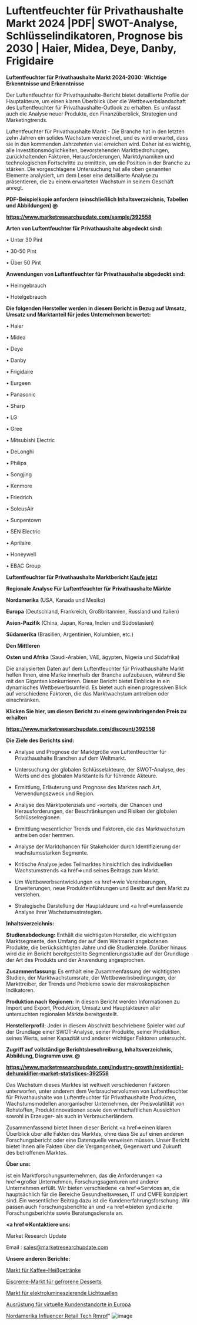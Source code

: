 # Luftentfeuchter für Privathaushalte Markt 2024 |PDF| SWOT-Analyse, Schlüsselindikatoren, Prognose bis 2030 | Haier, Midea, Deye, Danby, Frigidaire

<strong>Luftentfeuchter für Privathaushalte Markt 2024-2030: Wichtige Erkenntnisse und Erkenntnisse</strong>

Der Luftentfeuchter für Privathaushalte-Bericht bietet detaillierte Profile der Hauptakteure, um einen klaren Überblick über die Wettbewerbslandschaft des Luftentfeuchter für Privathaushalte-Outlook zu erhalten. Es umfasst auch die Analyse neuer Produkte, den Finanzüberblick, Strategien und Marketingtrends.

Luftentfeuchter für Privathaushalte Markt - Die Branche hat in den letzten zehn Jahren ein solides Wachstum verzeichnet, und es wird erwartet, dass sie in den kommenden Jahrzehnten viel erreichen wird. Daher ist es wichtig, alle Investitionsmöglichkeiten, bevorstehenden Marktbedrohungen, zurückhaltenden Faktoren, Herausforderungen, Marktdynamiken und technologischen Fortschritte zu ermitteln, um die Position in der Branche zu stärken. Die vorgeschlagene Untersuchung hat alle oben genannten Elemente analysiert, um dem Leser eine detaillierte Analyse zu präsentieren, die zu einem erwarteten Wachstum in seinem Geschäft anregt.



<strong><b>PDF-Beispielkopie anfordern (einschließlich Inhaltsverzeichnis, Tabellen und Abbildungen) @ </b></strong>

<strong><a href=https://www.marketresearchupdate.com/sample/392558>

<strong>https://www.marketresearchupdate.com/sample/392558</u></a></strong></strong>



<strong>Arten von Luftentfeuchter für Privathaushalte abgedeckt sind:</strong>

• Unter 30 Pint

• 30-50 Pint

• Über 50 Pint



<strong>Anwendungen von Luftentfeuchter für Privathaushalte abgedeckt sind:</strong>

• Heimgebrauch

• Hotelgebrauch



<strong>Die folgenden Hersteller werden in diesem Bericht in Bezug auf Umsatz, Umsatz und Marktanteil für jedes Unternehmen bewertet:</strong>

• Haier

• Midea

• Deye

• Danby

• Frigidaire

• Eurgeen

• Panasonic

• Sharp

• LG

• Gree

• Mitsubishi Electric

• DeLonghi

• Philips

• Songjing

• Kenmore

• Friedrich

• SoleusAir

• Sunpentown

• SEN Electric

• Aprilaire

• Honeywell

• EBAC Group



<strong>Luftentfeuchter für Privathaushalte Marktbericht <a href=https://www.marketresearchupdate.com/buynow/392558>Kaufe jetzt</a></strong>



<strong>Regionale Analyse Für Luftentfeuchter für Privathaushalte Märkte</strong>



<strong>Nordamerika</strong> (USA, Kanada und Mexiko)



<strong>Europa</strong> (Deutschland, Frankreich, Großbritannien, Russland und Italien)



<strong>Asien-Pazifik</strong> (China, Japan, Korea, Indien und Südostasien)



<strong>Südamerika</strong> (Brasilien, Argentinien, Kolumbien, etc.)



<strong>Den Mittleren</strong> 

<strong>Osten und Afrika</strong> (Saudi-Arabien, VAE, ägypten, Nigeria und Südafrika)

Die analysierten Daten auf dem Luftentfeuchter für Privathaushalte Markt helfen Ihnen, eine Marke innerhalb der Branche aufzubauen, während Sie mit den Giganten konkurrieren. Dieser Bericht bietet Einblicke in ein dynamisches Wettbewerbsumfeld. Es bietet auch einen progressiven Blick auf verschiedene Faktoren, die das Marktwachstum antreiben oder einschränken.



<strong>Klicken Sie hier, um diesen Bericht zu einem gewinnbringenden Preis zu erhalten
</strong>

<strong><a href=https://www.marketresearchupdate.com/discount/392558>https://www.marketresearchupdate.com/discount/392558</b></u></strong></a>



<strong>Die Ziele des Berichts sind:</strong>

- Analyse und Prognose der Marktgröße von Luftentfeuchter für Privathaushalte Branchen auf dem Weltmarkt.

- Untersuchung der globalen Schlüsselakteure, der SWOT-Analyse, des Werts und des globalen Marktanteils für führende Akteure.

- Ermittlung, Erläuterung und Prognose des Marktes nach Art, Verwendungszweck und Region.

- Analyse des Marktpotenzials und -vorteils, der Chancen und Herausforderungen, der Beschränkungen und Risiken der globalen Schlüsselregionen.

- Ermittlung wesentlicher Trends und Faktoren, die das Marktwachstum antreiben oder hemmen.

- Analyse der Marktchancen für Stakeholder durch Identifizierung der wachstumsstarken Segmente.

- Kritische Analyse jedes Teilmarktes hinsichtlich des individuellen Wachstumstrends <a href=>und</a> seines Beitrags zum Markt.

- Um Wettbewerbsentwicklungen <a href=>wie</a> Vereinbarungen, Erweiterungen, neue Produkteinführungen und Besitz auf dem Markt zu verstehen.

- Strategische Darstellung der Hauptakteure und <a href=>umfas</a>sende Analyse ihrer Wachstumsstrategien.



<strong>Inhaltsverzeichnis:</strong>



<strong>Studienabdeckung:</strong> Enthält die wichtigsten Hersteller, die wichtigsten Marktsegmente, den Umfang der auf dem Weltmarkt angebotenen Produkte, die berücksichtigten Jahre und die Studienziele. Darüber hinaus wird die im Bericht bereitgestellte Segmentierungsstudie auf der Grundlage der Art des Produkts und der Anwendung angesprochen.



<strong>Zusammenfassung:</strong> Es enthält eine Zusammenfassung der wichtigsten Studien, der Marktwachstumsrate, der Wettbewerbsbedingungen, der Markttreiber, der Trends und Probleme sowie der makroskopischen Indikatoren.



<strong>Produktion nach Regionen:</strong> In diesem Bericht werden Informationen zu Import und Export, Produktion, Umsatz und Hauptakteuren aller untersuchten regionalen Märkte bereitgestellt.



<strong>Herstellerprofil:</strong> Jeder in diesem Abschnitt beschriebene Spieler wird auf der Grundlage einer SWOT-Analyse, seiner Produkte, seiner Produktion, seines Werts, seiner Kapazität und anderer wichtiger Faktoren untersucht.



<strong><b>Zugriff auf vollständige Berichtsbeschreibung, Inhaltsverzeichnis, Abbildung, Diagramm usw. @ </b></strong>

<strong><a href=https://www.marketresearchupdate.com/industry-growth/residential-dehumidifier-market-statistices-392558>https://www.marketresearchupdate.com/industry-growth/residential-dehumidifier-market-statistices-392558</a></strong>

Das Wachstum dieses Marktes ist weltweit verschiedenen Faktoren unterworfen, unter anderem dem Verbrauchervolumen von Luftentfeuchter für Privathaushalte von Luftentfeuchter für Privathaushalte Produkten, Wachstumsmodellen anorganischer Unternehmen, der Preisvolatilität von Rohstoffen, Produktinnovationen sowie den wirtschaftlichen Aussichten sowohl in Erzeuger- als auch in Verbraucherländern.

Zusammenfassend bietet Ihnen dieser Bericht <a href=>einen</a> klaren Überblick über alle Fakten des Marktes, ohne dass Sie auf einen anderen Forschungsbericht oder eine Datenquelle verweisen müssen. Unser Bericht bietet Ihnen alle Fakten über die Vergangenheit, Gegenwart und Zukunft des betroffenen Marktes.



<strong>Über uns:</strong>

 ist ein Marktforschungsunternehmen, das die Anforderungen <a href=>großer</a> Unternehmen, Forschungsagenturen und anderer Unternehmen erfüllt. Wir bieten verschiedene <a href=>Services</a> an, die hauptsächlich für die Bereiche Gesundheitswesen, IT und CMFE konzipiert sind. Ein wesentlicher Beitrag dazu ist die Kundenerfahrungsforschung. Wir passen auch Forschungsberichte an und <a href=>bieten</a> syndizierte Forschungsberichte sowie Beratungsdienste an.



<strong><a href=>Kontaktiere uns:</a></strong>

Market Research Update

Email : sales@marketresearchupdate.com



<strong>Unsere anderen Berichte:</strong>

<a href=https://www.linkedin.com/pulse/coffee-hot-drinks-market-industry-analysis-segments-top>Markt für Kaffee-Heißgetränke</a>

<a href=https://www.linkedin.com/pulse/ice-creams-frozen-desserts-market-size>Eiscreme-Markt für gefrorene Desserts</a>

<a href=https://www.linkedin.com/pulse/electroluminescent-light-sources-market-research>Markt für elektrolumineszierende Lichtquellen</a>

<a href=https://www.linkedin.com/pulse/europe-virtual-customer-premises-equipment>Ausrüstung für virtuelle Kundenstandorte in Europa</a>

<a href=https://www.linkedin.com/pulse/north-america-influencers-retail-tech-rmrpf/>Nordamerika Influencer Retail Tech Rmrpf</a>"
![image](https://github.com/Gayatrikarjule/Market-Analysis-361/assets/97346546/435606cb-54ec-40ac-b293-69d86b436a3d)
